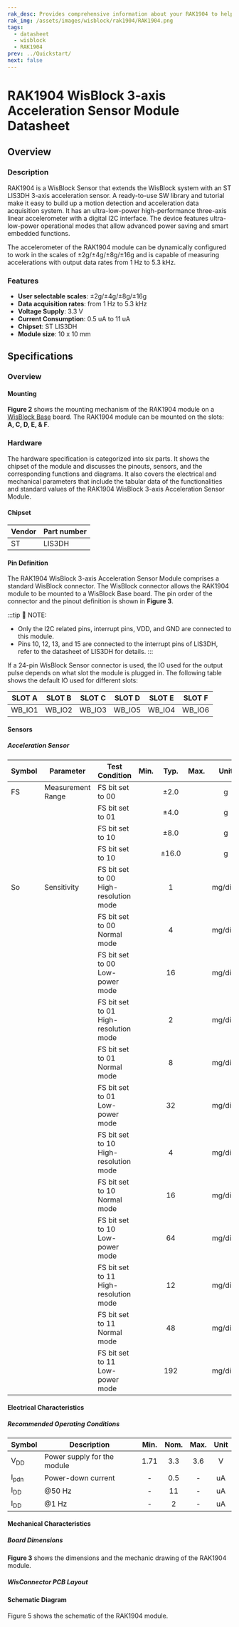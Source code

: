 ```yaml
---
rak_desc: Provides comprehensive information about your RAK1904 to help you use it. This information includes technical specifications, characteristics, and requirements, and it also discusses the device components.
rak_img: /assets/images/wisblock/rak1904/RAK1904.png
tags:
  - datasheet
  - wisblock
  - RAK1904
prev: ../Quickstart/
next: false
---
```


# RAK1904 WisBlock 3-axis Acceleration Sensor Module Datasheet

## Overview

<rk-img
  src="/assets/images/wisblock/rak1904/datasheet/RAK1904.svg"
  width="50%"
  caption="RAK1904 WisBlock Sensor Mounting"
/>

### Description

RAK1904 is a WisBlock Sensor that extends the WisBlock system with an ST LIS3DH 3-axis acceleration sensor. A ready-to-use SW library and tutorial make it easy to build up a motion detection and acceleration data acquisition system. It has an ultra-low-power high-performance three-axis linear accelerometer with a digital I2C interface. The device features ultra-low-power operational modes that allow advanced power saving and smart embedded functions.

The accelerometer of the RAK1904 module can be dynamically configured to work in the scales of ±2g/±4g/±8g/±16g and is capable of measuring accelerations with output data rates from 1&nbsp;Hz to 5.3&nbsp;kHz.

### Features
* **User selectable scales**: ±2g/±4g/±8g/±16g
* **Data acquisition rates**: from 1&nbsp;Hz to 5.3&nbsp;kHz
* **Voltage Supply**: 3.3&nbsp;V
* **Current Consumption**: 0.5&nbsp;uA to 11&nbsp;uA
* **Chipset**: ST LIS3DH
* **Module size**: 10 x 10&nbsp;mm

## Specifications
### Overview


#### Mounting

**Figure 2** shows the mounting mechanism of the RAK1904 module on a [WisBlock Base](https://docs.rakwireless.com/Product-Categories/WisBlock/#wisblock-base) board. The RAK1904 module can be mounted on the slots: **A, C, D, E, & F**.

<rk-img
  src="/assets/images/wisblock/rak1904/datasheet/RAK19xx_mounting.png"
  width="50%"
  caption="RAK1904 WisBlock Sensor Mounting"
/>

### Hardware

The hardware specification is categorized into six parts. It shows the chipset of the module and discusses the pinouts, sensors, and the corresponding functions and diagrams. It also covers the electrical and mechanical parameters that include the tabular data of the functionalities and standard values of the RAK1904 WisBlock 3-axis Acceleration Sensor Module.


#### Chipset
| Vendor | Part number |
| ------ | ----------- |
| ST     | LIS3DH      |

#### Pin Definition

The RAK1904 WisBlock 3-axis Acceleration Sensor Module comprises a standard WisBlock connector. The WisBlock connector allows the RAK1904 module to be mounted to a WisBlock Base board. The pin order of the connector and the pinout definition is shown in **Figure 3**.

<rk-img
  src="/assets/images/wisblock/rak1904/datasheet/RAK1904_pinout.svg"
  width="60%"
  caption="RAK1904 WisBlock Sensor Pinout Diagram"
/>

:::tip 📝 NOTE:
- Only the I2C related pins, interrupt pins, VDD, and GND are connected to this module.
- Pins 10, 12, 13, and 15 are connected to the interrupt pins of LIS3DH, refer to the datasheet of LIS3DH for details.
:::

If a 24-pin WisBlock Sensor connector is used, the IO used for the output pulse depends on what slot the module is plugged in. The following table shows the default IO used for different slots:

| SLOT A | SLOT B | SLOT C | SLOT D | SLOT E | SLOT F |
| ------ | ------ | ------ | ------ | ------ | ------ |
| WB_IO1 | WB_IO2 | WB_IO3 | WB_IO5 | WB_IO4 | WB_IO6 |



#### Sensors
##### Acceleration Sensor
| Symbol | Parameter         | Test Condition                                | Min.  | Typ.  | Max.  |   Unit   |
| ------ | ----------------- | --------------------------------------------- | :---: | :---: | :---: | :------: |
| FS     | Measurement Range | FS bit set to 00                              |       | ±2.0  |       |    g     |
|        |                   | FS bit set to 01                              |       | ±4.0  |       |    g     |
|        |                   | FS bit set to 10                              |       | ±8.0  |       |    g     |
|        |                   | FS bit set to 10                              |       | ±16.0 |       |    g     |
| So     | Sensitivity       | FS bit set to 00  <br /> High-resolution mode |       |   1   |       | mg/digit |
|        |                   | FS bit set to 00  <br /> Normal mode          |       |   4   |       | mg/digit |
|        |                   | FS bit set to 00  <br /> Low-power mode       |       |  16   |       | mg/digit |
|        |                   | FS bit set to 01  <br /> High-resolution mode |       |   2   |       | mg/digit |
|        |                   | FS bit set to 01  <br /> Normal mode          |       |   8   |       | mg/digit |
|        |                   | FS bit set to 01  <br /> Low-power mode       |       |  32   |       | mg/digit |
|        |                   | FS bit set to 10  <br /> High-resolution mode |       |   4   |       | mg/digit |
|        |                   | FS bit set to 10  <br /> Normal mode          |       |  16   |       | mg/digit |
|        |                   | FS bit set to 10  <br /> Low-power mode       |       |  64   |       | mg/digit |
|        |                   | FS bit set to 11  <br /> High-resolution mode |       |  12   |       | mg/digit |
|        |                   | FS bit set to 11  <br /> Normal mode          |       |  48   |       | mg/digit |
|        |                   | FS bit set to 11  <br /> Low-power mode       |       |  192  |       | mg/digit |

#### Electrical Characteristics
##### Recommended Operating Conditions

| Symbol          | Description                 | Min.  | Nom.  | Max.  | Unit  |
| --------------- | --------------------------- | :---: | :---: | :---: | :---: |
| V<sub>DD</sub>  | Power supply for the module | 1.71  |  3.3  |  3.6  |   V   |
| I<sub>pdn</sub> | Power-down current          |   -   |  0.5  |   -   |  uA   |
| I<sub>DD </sub> | @50&nbsp;Hz                 |   -   |  11   |   -   |  uA   |
| I<sub>DD </sub> | @1&nbsp;Hz                  |   -   |   2   |   -   |  uA   |

#### Mechanical Characteristics

##### Board Dimensions

**Figure 3** shows the dimensions and the mechanic drawing of the RAK1904 module.

<rk-img
  src="/assets/images/wisblock/rak1904/datasheet/RAK19xx_mechanic_drawing.png"
  width="60%"
  caption="RAK1904 WisBlock Sensor Mechanic Drawing"
/>

##### WisConnector PCB Layout

<rk-img
  src="/assets/images/wisblock/rak1904/datasheet/MxxS1003K6M.png"
  width="100%"
  caption="WisConnector PCB footprint and recommendations"
/>

#### Schematic Diagram
Figure 5 shows the schematic of the RAK1904 module.

<rk-img
  src="/assets/images/wisblock/rak1904/datasheet/rak1904-schematics.png"
  width="100%"
  caption="RAK1904 WisBlock Sensor schematics"
/>

